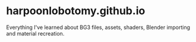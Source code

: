 # harpoonlobotomy.github.io
Everything I've learned about BG3 files, assets, shaders, Blender importing and material recreation. 
